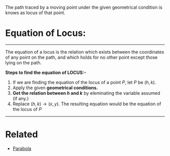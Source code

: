 The path traced by a moving point under the given geometrical condition is knows as locus of that point.

# Equation of Locus:
---
The equation of a locus is the relation which exists between the coordinates of any point on the path, and which holds for no other point except those lying on the path.

**Steps to find the equation of LOCUS:-**
1. If we are finding the equation of the locus of a point $P$, let $P$ be $(h,k)$.
2. Apply the given **geometrical conditions.**
3. **Get the relation between $h$ and $k$** by eleminating the variable assumed (if any.)
4. Replace $(h,k)\to(x,y)$. The resulting equation would be the equation of the locus of $P$

---
# Related 
- [Parabola](../Conic%20Section/Parabola.md) 